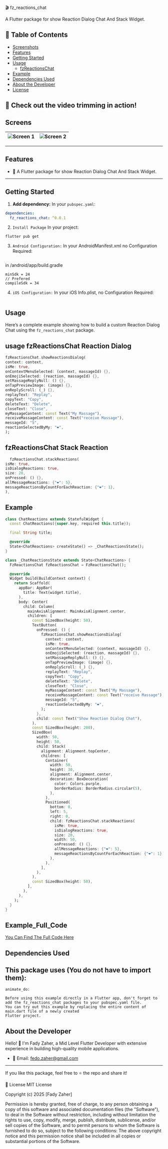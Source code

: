 🎬 fz_reactions_chat

A Flutter package for show Reaction Dialog Chat And Stack Widget.

## 📖 Table of Contents
- [Screenshots](#Screenshots)
- [Features](#Features)
- [Getting Started](#getting-started)
- [Usage](#usage)
    - [fzReactionsChat](#fz_reactions_chat)
- [Example](#example)
- [Dependencies Used](#dependencies-used)
- [About the Developer](#about-the-developer)
- [License](#license)

## 🎥 Check out the video trimming in action!
## Screens
| ![Screen 1](https://raw.githubusercontent.com/fadyZaherEng/fzReactionsChat/master/assets/1.jpg) | ![Screen 2](https://raw.githubusercontent.com/fadyZaherEng/fzReactionsChat/master/assets/2.jpg) |  
|:-----------------------------------------------------------------------------------------------------:|:-----------------------------------------------------------------------------------------------------:| 

 
--- 
## Features

- 🚀 A Flutter package for show Reaction Dialog Chat And Stack Widget. 

---
## Getting Started

1. **Add dependency:**
   In your `pubspec.yaml`:
```yaml
dependencies:
  fz_reactions_chat: ^0.0.1
```

2. `Install Package` In your project:
```
flutter pub get
```

3. `Android Configuration:` In your AndroidManifest.xml no Configuration Required:
```xml 
```

in /android/app/build.gradle
```
minSdk = 24
// Prefered 
compileSdk = 34
```

4. `iOS Configuration:` In your iOS Info.plist, no Configuration Required:
``` 
``` 
##  Usage

Here’s a complete example showing how to build a custom Reaction Dialog Chat   using
the `fz_reactions_chat` package.

## usage fzReactionsChat  Reaction Dialog
```dart
fzReactionsChat.showReactionsDialog(
context: context,
isMe: true,
onContextMenuSelected: (context, massageId) {},
onEmojiSelected: (reaction, massageId) {},
setMassageReplyNull: () {},
onTapPreviewImage: (image) {},
onReplyScroll: (_) {},
replayText: "Replay",
copyText: "Copy",
deleteText: "Delete",
closeText: "Close",
myMassageContent: const Text("My Massage"),
receiveMassageContent: const Text("receive Massage"),
messageId: "5",
reactionSelectedByMy: "❤️",
);
```
## fzReactionsChat  Stack Reaction
```dart
  fzReactionsChat.stackReactions(
isMe: true,
isDialogReactions: true,
size: 20,
onPressed: () {},
allMessageReactions: {"❤️": 5},
messageReactionsByCountForEachReaction: {"❤️": 1},
),
```
## Example

```dart  
class ChatReactions extends StatefulWidget {
  const ChatReactions({super.key, required this.title});

  final String title;

  @override
  State<ChatReactions> createState() => _ChatReactionsState();
}

class _ChatReactionsState extends State<ChatReactions> {
  FzReactionsChat fzReactionsChat = FzReactionsChat();

  @override
  Widget build(BuildContext context) {
    return Scaffold(
      appBar: AppBar(
        title: Text(widget.title),
      ),
      body: Center(
        child: Column(
          mainAxisAlignment: MainAxisAlignment.center,
          children: [
            const SizedBox(height: 50),
            TextButton(
              onPressed: () {
                fzReactionsChat.showReactionsDialog(
                  context: context,
                  isMe: true,
                  onContextMenuSelected: (context, massageId) {},
                  onEmojiSelected: (reaction, massageId) {},
                  setMassageReplyNull: () {},
                  onTapPreviewImage: (image) {},
                  onReplyScroll: (_) {},
                  replayText: "Replay",
                  copyText: "Copy",
                  deleteText: "Delete",
                  closeText: "Close",
                  myMassageContent: const Text("My Massage"),
                  receiveMassageContent: const Text("receive Massage"),
                  messageId: "5",
                  reactionSelectedByMy: "❤️",
                );
              },
              child: const Text("Show Reaction Dialog Chat"),
            ),
            const SizedBox(height: 200),
            SizedBox(
              width: 50,
              height: 50,
              child: Stack(
                alignment: Alignment.topCenter,
                children: [
                  Container(
                    width: 50,
                    height: 30,
                    alignment: Alignment.center,
                    decoration: BoxDecoration(
                      color: Colors.purple,
                      borderRadius: BorderRadius.circular(5),
                    ),
                  ),
                  Positioned(
                    bottom: 0,
                    left: 5,
                    right: 0,
                    child: fzReactionsChat.stackReactions(
                      isMe: true,
                      isDialogReactions: true,
                      size: 20,
                      width: 50,
                      onPressed: () {},
                      allMessageReactions: {"❤️": 5},
                      messageReactionsByCountForEachReaction: {"❤️": 1},
                    ),
                  ),
                ],
              ),
            ),
            const SizedBox(height: 50),
          ],
        ),
      ),
    );
  }
}

```
## Example_Full_Code
[You Can Find The Full Code Here](https://github.com/fadyZaherEng/fzReactionsChat)
## Dependencies Used
## This package uses (You do not have to import them):
    animate_do:  

```
Before using this example directly in a Flutter app, don't forget to add the fz_reactions_chat packages to your pubspec.yaml file.
You can try out this example by replacing the entire content of main.dart file of a newly created
Flutter project.
```

## About the Developer
Hello! 👋 I'm Fady Zaher, a Mid Level Flutter Developer with extensive experience in building high-quality mobile applications.
- 📧 Email: fedo.zaher@gmail.com
---
If you like this package, feel free to ⭐️ the repo and share it!

📝 License
MIT License

Copyright (c) 2025 [Fady Zaher]

Permission is hereby granted, free of charge, to any person obtaining a copy
of this software and associated documentation files (the "Software"), to deal
in the Software without restriction, including without limitation the rights
to use, copy, modify, merge, publish, distribute, sublicense, and/or sell
copies of the Software, and to permit persons to whom the Software is
furnished to do so, subject to the following conditions:
The above copyright notice and this permission notice shall be included in all
copies or substantial portions of the Software.

